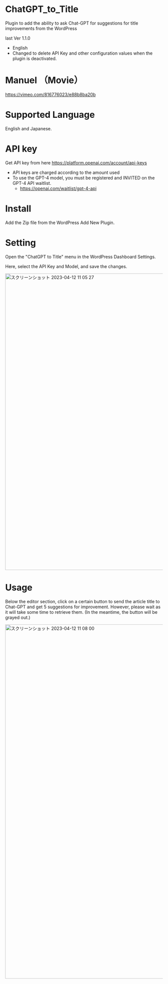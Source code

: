 # ChatGPT_to_Title
Plugin to add the ability to ask Chat-GPT for suggestions for title improvements from the WordPress

last Ver 1.1.0
- English 
- Changed to delete API Key and other configuration values when the plugin is deactivated.

# Manuel （Movie）

https://vimeo.com/816776023/e88b8ba20b

# Supported Language

English and Japanese.

# API key

Get API key from here
https://platform.openai.com/account/api-keys

- API keys are charged according to the amount used
- To use the GPT-4 model, you must be registered and INVITED on the GPT-4 API waitlist.
  - https://openai.com/waitlist/gpt-4-api

# Install

Add the Zip file from the WordPress Add New Plugin.

# Setting

Open the "ChatGPT to Title" menu in the WordPress Dashboard Settings.

Here, select the API Key and Model, and save the changes.

<img width="947" alt="スクリーンショット 2023-04-12 11 05 27" src="https://user-images.githubusercontent.com/10403600/231329317-ca4972c2-6ed3-40a1-b142-f53bd49c8ff7.png">


# Usage

Below the editor section, click on a certain button to send the article title to Chat-GPT and get 5 suggestions for improvement. However, please wait as it will take some time to retrieve them. (In the meantime, the button will be grayed out.)

<img width="1131" alt="スクリーンショット 2023-04-12 11 08 00" src="https://user-images.githubusercontent.com/10403600/231329337-d77177c9-f0ee-447e-9646-61a475d58f9d.png">



